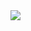 <img src="https://static.wixstatic.com/media/ea6ac8_08a05b026f654bcdaa60a5164a0da1d0~mv2.jpg/v1/fill/w_924,h_521,al_c,q_90/ea6ac8_08a05b026f654bcdaa60a5164a0da1d0~mv2.jpg">
